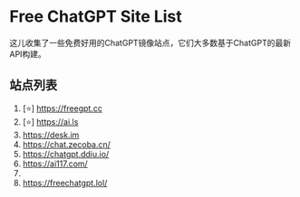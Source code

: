 # Free ChatGPT Site List

这儿收集了一些免费好用的ChatGPT镜像站点，它们大多数基于ChatGPT的最新API构建。

## 站点列表

1. [⭐] https://freegpt.cc 
2. [⭐] https://ai.ls
3. https://desk.im
4. https://chat.zecoba.cn/
5. https://chatgpt.ddiu.io/
7. https://ai117.com/
8. 
6. https://freechatgpt.lol/




